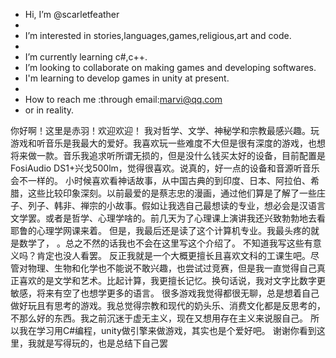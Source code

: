 -  Hi, I’m @scarletfeather
-  
-  I’m interested in stories,languages,games,religious,art and code.
-  
-  I’m currently learning c#,c++.
-  I’m looking to collaborate on making games and developing softwares.
-  I'm learning to develop games in unity at present.
-  
-  How to reach me :through email:marvi@qq.com
-  or in reality.
  
你好啊！这里是赤羽！欢迎欢迎！
我对哲学、文学、神秘学和宗教最感兴趣。玩游戏和听音乐是我最大的爱好。我喜欢玩一些难度不大但是很有深度的游戏，也想将来做一款。音乐我追求听所谓无损的，但是没什么钱买太好的设备，目前配置是FosiAudio DS1+兴戈500lm，觉得很喜欢。说真的，好一点的设备和音源听音乐会不一样的。
小时候喜欢看神话故事，从中国古典的到印度、日本、阿拉伯、希腊，这些比较印象深刻。以前最爱的是蔡志忠的漫画，通过他们算是了解了一些庄子、列子、韩非、禅宗的小故事。假如让我选自己最想读的专业，想必会是汉语言文学罢。或者是哲学、心理学啥的。前几天为了心理课上演讲我还兴致勃勃地去看耶鲁的心理学网课来着。
但是，我最后还是读了这个计算机专业。我最头疼的就是数学了， 。总之不然的话我也不会在这里写这个介绍了。
不知道我写这些有意义吗？肯定也没人看罢。
反正我就是一个大概更擅长且喜欢文科的工课生吧。尽管对物理、生物和化学也不能说不敢兴趣，也尝试过竞赛，但是我一直觉得自己真正喜欢的是文学和艺术。比起计算，我更擅长记忆。换句话说，我对文字比数字更敏感，将来有空了也想学更多的语言。
很多游戏我觉得都很无聊，总是想着自己做好玩且有思考的游戏。我总觉得宗教和现代的奶头乐、消费文化都是反思考的，不那么好的东西。我之前沉迷于虚无主义，现在又想用存在主义来说服自己。
所以我在学习用C#编程，unity做引擎来做游戏，其实也是个爱好吧。
谢谢你看到这里，我就是写得玩的，也是总结下自己罢
